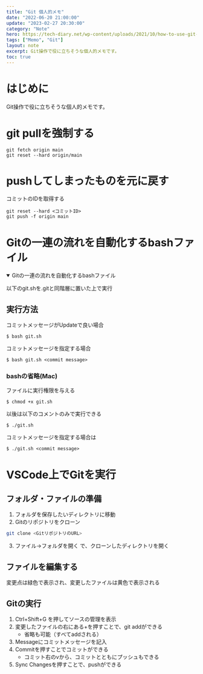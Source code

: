 ```yaml
---
title: "Git 個人的メモ"
date: "2022-06-20 21:00:00"
update: "2023-02-27 20:30:00"
category: "Note"
hero: https://tech-diary.net/wp-content/uploads/2021/10/how-to-use-git-and-github.png
tags: ["Memo", "Git"]
layout: note
excerpt: Git操作で役に立ちそうな個人的メモです。
toc: true
---
```


# はじめに

Git操作で役に立ちそうな個人的メモです。

<!--more-->

# git pullを強制する

```console
git fetch origin main
git reset --hard origin/main
```

# pushしてしまったものを元に戻す

コミットのIDを取得する

```console
git reset --hard <コミットID>
git push -f origin main
```

# Gitの一連の流れを自動化するbashファイル
<details open>
<summary>Gitの一連の流れを自動化するbashファイル</summary>

<p>以下のgit.shを.gitと同階層に置いた上で実行</p>
<script src="https://gist.github.com/Absolute-Value/884943d8d32398582dd1476ab8221711.js"></script>

<h2>実行方法</h2>
<p>コミットメッセージがUpdateで良い場合</p>
<div class="language-console highlighter-rouge"><div class="highlight"><pre class="highlight"><code><span class="gp">$</span><span class="w"> </span>bash git.sh
</code></pre></div></div>

<p>コミットメッセージを指定する場合</p>
<div class="language-console highlighter-rouge"><div class="highlight"><pre class="highlight"><code><span class="gp">$</span><span class="w"> </span>bash git.sh &lt;commit message&gt;
</code></pre></div></div>

<h3>bashの省略(Mac)</h3>
<p>ファイルに実行権限を与える</p>
<div class="language-console highlighter-rouge"><div class="highlight"><pre class="highlight"><code><span class="gp">$</span><span class="w"> </span><span class="nb">chmod</span> +x git.sh
</code></pre></div></div>

<p>以後は以下のコメントのみで実行できる</p>
<div class="language-console highlighter-rouge"><div class="highlight"><pre class="highlight"><code><span class="gp">$</span><span class="w"> </span>./git.sh
</code></pre></div></div>

<p>コミットメッセージを指定する場合は</p>
<div class="language-console highlighter-rouge"><div class="highlight"><pre class="highlight"><code><span class="gp">$</span><span class="w"> </span>./git.sh &lt;commit message&gt;
</code></pre></div></div>
</details>

# VSCode上でGitを実行

## フォルダ・ファイルの準備
1. フォルダを保存したいディレクトリに移動  
2. Gitのリポジトリをクローン
```bash
git clone <GitリポジトリのURL>
```
3. ファイル->フォルダを開く で、クローンしたディレクトリを開く  

##  ファイルを編集する
変更点は緑色で表示され、変更したファイルは黄色で表示される

## Gitの実行
1. Ctrl+Shift+G を押してソースの管理を表示
2. 変更したファイルの右にある+を押すことで、git addができる
    - 省略も可能（すべてaddされる）
3. Messageにコミットメッセージを記入
4. Commitを押すことでコミットができる
    - コミット右のvから、コミットとともにプッシュもできる
5. Sync Changesを押すことで、pushができる